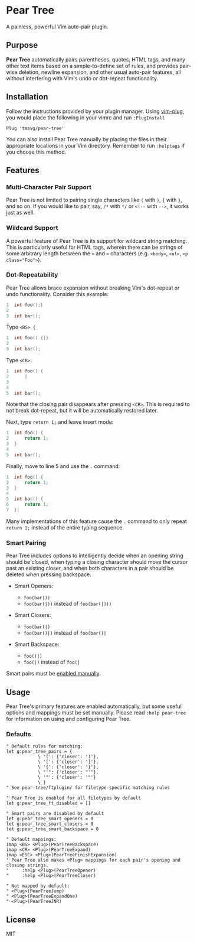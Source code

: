 Pear Tree
=========
A painless, powerful Vim auto-pair plugin.

Purpose
-------
**Pear Tree** automatically pairs parentheses, quotes, HTML tags, and many other text items based on a simple-to-define set of rules, and provides pair-wise deletion, newline expansion, and other usual auto-pair features, all without interfering with Vim's undo or dot-repeat functionality.

Installation
------------
Follow the instructions provided by your plugin manager. Using [vim-plug](https://github.com/junegunn/vim-plug), you would place the following in your vimrc and run `:PlugInstall`

```vim
Plug 'tmsvg/pear-tree'
```

You can also install Pear Tree manually by placing the files in their appropriate locations in your Vim directory. Remember to run `:helptags` if you choose this method.

Features
--------

### Multi-Character Pair Support

Pear Tree is not limited to pairing single characters like `(` with `)`, `{` with `}`, and so on. If you would like to pair, say, `/*` with `*/` or `<!--` with `-->`, it works just as well.

### Wildcard Support

A powerful feature of Pear Tree is its support for wildcard string matching. This is particularly useful for HTML tags, wherein there can be strings of some arbitrary length between the `<` and `>` characters (e.g. `<body>`, `<ul>`, `<p class="Foo">`).

### Dot-Repeatability

Pear Tree allows brace expansion without breaking Vim's dot-repeat *or* undo functionality. Consider this example:

```c
1  int foo();|
2
3  int bar();
```

Type `<BS> {`

```c
1  int foo() {|}
2
3  int bar();
```

Type `<CR>`:

```c
1  int foo() {
2      |
3
4
5  int bar();
```

Note that the closing pair disappears after pressing `<CR>`. This is required to not break dot-repeat, but it will be automatically restored later.

Next, type `return 1;` and leave insert mode:

```c
1  int foo() {
2      return 1;
3  }
4
5  int bar();
```

Finally, move to line 5 and use the `.` command:

```c
1  int foo() {
2      return 1;
3  }
4
5  int bar() {
6      return 1;
7  }|
```

Many implementations of this feature cause the `.` command to only repeat `return 1;` instead of the entire typing sequence.

### Smart Pairing

Pear Tree includes options to intelligently decide when an opening string should be closed, when typing a closing character should move the cursor past an existing closer, and when both characters in a pair should be deleted when pressing backspace.

- Smart Openers:

    - `foo(bar|))`
    - `foo(bar(|))` instead of `foo(bar(|)))`

- Smart Closers:

    - `foo(bar(|)`
    - `foo(bar()|)` instead of `foo(bar()|`

- Smart Backspace:

    - `foo((|)`
    - `foo(|)` instead of `foo(|`

Smart pairs must be [enabled manually](#defaults).


Usage
-----
Pear Tree's primary features are enabled automatically, but some useful options and mappings must be set manually. Please read `:help pear-tree` for information on using and configuring Pear Tree.


### Defaults

```vim
" Default rules for matching:
let g:pear_tree_pairs = {
            \ '(': {'closer': ')'},
            \ '[': {'closer': ']'},
            \ '{': {'closer': '}'},
            \ "'": {'closer': "'"},
            \ '"': {'closer': '"'}
            \ }
" See pear-tree/ftplugin/ for filetype-specific matching rules

" Pear Tree is enabled for all filetypes by default
let g:pear_tree_ft_disabled = []

" Smart pairs are disabled by default
let g:pear_tree_smart_openers = 0
let g:pear_tree_smart_closers = 0
let g:pear_tree_smart_backspace = 0

" Default mappings:
imap <BS> <Plug>(PearTreeBackspace)
imap <CR> <Plug>(PearTreeExpand)
imap <ESC> <Plug>(PearTreeFinishExpansion)
" Pear Tree also makes <Plug> mappings for each pair's opening and closing strings.
"     :help <Plug>(PearTreeOpener)
"     :help <Plug>(PearTreeCloser)

" Not mapped by default:
" <Plug>(PearTreeJump)
" <Plug>(PearTreeExpandOne)
" <Plug>(PearTreeJNR)
```

License
-------

MIT
